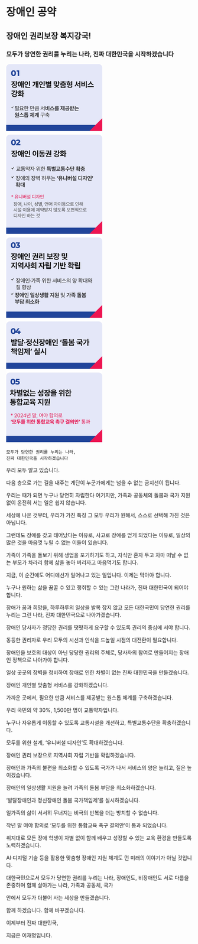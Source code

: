 # 장애인 공약


## 장애인 권리보장 복지강국!
### 모두가 당연한 권리를 누리는 나라, 진짜 대한민국을 시작하겠습니다

![공약 이미지](003.jpeg)

```
모두가 당연한 권리를 누리는 나라,
진짜 대한민국을 시작하겠습니다
```

우리 모두 알고 있습니다.

다음 층으로 가는 길을 내주는 계단이 누군가에게는 넘을 수 없는 금지선이 됩니다.

우리는 때가 되면 누구나 당연히 자립한다 여기지만, 가족과 공동체의 돌봄과 국가 지원 없이 온전히 서는 일은 쉽지 않습니다.

세상에 나온 것부터, 우리가 가진 특징 그 모두 우리가 원해서, 스스로 선택해 가진 것은 아닙니다.

그런데도 장애를 갖고 태어났다는 이유로, 사고로 장애를 얻게 되었다는 이유로, 일상의 많은 것을 마음껏 누릴 수 없는 이들이 있습니다.

가족이 가족을 돌보기 위해 생업을 포기하기도 하고, 자식만 혼자 두고 차마 떠날 수 없는 부모가 차라리 함께 삶을 놓아 버리자고 마음먹기도 합니다.

지금, 이 순간에도 어디에선가 일어나고 있는 일입니다. 이제는 막아야 합니다.

누구나 원하는 삶을 꿈꿀 수 있고 쟁취할 수 있는 그런 나라가, 진짜 대한민국이 되어야 합니다.

장애가 꿈과 희망을, 하루하루의 일상을 발목 잡지 않고 모든 대한국민이 당연한 권리를 누리는 그런 나라, 진짜 대한민국으로 나아가겠습니다.

장애인 당사자가 정당한 권리를 떳떳하게 요구할 수 있도록 권리의 중심에 서야 합니다.

동등한 권리자로 우리 모두의 시선과 인식을 드높일 시점의 대전환이 필요합니다.

장애인을 보호의 대상이 아닌 당당한 권리의 주체로, 당사자의 참여로 만들어지는 장애인 정책으로 나아가야 합니다.

일상 곳곳의 장벽을 정비하여 장애로 인한 차별이 없는 진짜 대한민국을 만들겠습니다.

장애인 개인별 맞춤형 서비스를 강화하겠습니다.

가까운 곳에서, 필요한 만큼 서비스를 제공받는 원스톱 체계를 구축하겠습니다.

우리 국민의 약 30%, 1,500만 명이 교통약자입니다.

누구나 자유롭게 이동할 수 있도록 교통시설을 개선하고, 특별교통수단을 확충하겠습니다.

모두를 위한 설계, ‘유니버설 디자인’도 확대하겠습니다.

장애인 권리 보장으로 지역사회 자립 기반을 확립하겠습니다.

장애인과 가족의 불편을 최소화할 수 있도록 국가가 나서 서비스의 양은 늘리고, 질은 높이겠습니다.

장애인의 일상생활 지원을 늘려 가족의 돌봄 부담을 최소화하겠습니다.

‘발달장애인과 정신장애인 돌봄 국가책임제’를 실시하겠습니다.

일가족의 삶이 서서히 무너지는 비극의 반복을 더는 방치할 수 없습니다.

작년 말 여야 합의로 ‘모두를 위한 통합교육 촉구 결의안’이 통과 되었습니다.

취지대로 모든 장애 학생이 차별 없이 함께 배우고 성장할 수 있는 교육 환경을 만들도록 노력하겠습니다.

AI·디지털 기술 등을 활용한 맞춤형 장애인 지원 체계도 먼 미래의 이야기가 아닐 것입니다.

대한국민으로서 모두가 당연한 권리를 누리는 나라, 장애인도, 비장애인도 서로 다름을 존중하며 함께 살아가는 나라, 가족과 공동체, 국가

안에서 모두가 더불어 사는 세상을 만들겠습니다.

함께 하겠습니다. 함께 바꾸겠습니다.

이제부터 진짜 대한민국,

지금은 이재명입니다.